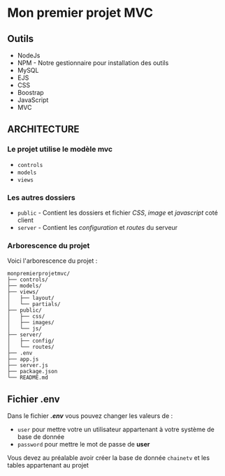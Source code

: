 # Mon premier projet MVC

## Outils

- NodeJs
- NPM - Notre gestionnaire pour installation des outils
- MySQL
- EJS
- CSS
- Boostrap
- JavaScript
- MVC

## ARCHITECTURE

### Le projet utilise le modèle mvc

- `controls`
- `models`
- `views`

### Les autres dossiers

- `public` - Contient les dossiers et fichier *CSS*, *image* et *javascript* coté client
- `server` - Contient les *configuration* et *routes* du serveur

### Arborescence du projet

Voici l'arborescence du projet :

```plaintext
monpremierprojetmvc/
├── controls/
├── models/
├── views/
│   ├── layout/
│   └── partials/
├── public/
│   ├── css/
│   ├── images/
│   └── js/
├── server/
│   ├── config/
│   └── routes/
├── .env
├── app.js
├── server.js
├── package.json
└── README.md
```

## Fichier .env

Dans le fichier ***.env*** vous pouvez changer les valeurs de :

- `user` pour mettre votre un utilisateur appartenant à votre système de base de donnée
- `password` pour mettre le mot de passe de **user**

Vous devez au préalable avoir créer la base de donnée `chainetv` et les tables appartenant au projet
